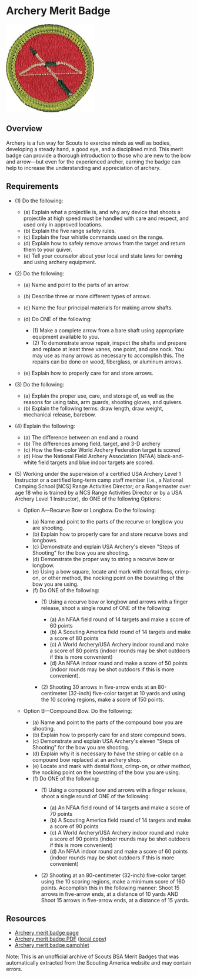 

# Archery Merit Badge

![Archery Merit Badge](images/archery-merit-badge.jpg)

## Overview



Archery is a fun way for Scouts to exercise minds as well as bodies, developing a steady hand, a good eye, and a disciplined mind. This merit badge can provide a thorough introduction to those who are new to the bow and arrow—but even for the experienced archer, earning the badge can help to increase the understanding and appreciation of archery.

## Requirements

* (1) Do the following:
    * (a) Explain what a projectile is, and why any device that shoots a projectile at high speed must be handled with care and respect, and used only in approved locations.
    * (b) Explain the five range safety rules.
    * (c) Explain the four whistle commands used on the range.
    * (d) Explain how to safely remove arrows from the target and return them to your quiver.
    * (e) Tell your counselor about your local and state laws for owning and using archery equipment.


* (2) Do the following:
    * (a) Name and point to the parts of an arrow.
    * (b) Describe three or more different types of arrows.
    * (c) Name the four principal materials for making arrow shafts.
    * (d) Do ONE of the following:
        * (1) Make a complete arrow from a bare shaft using appropriate equipment available to you.
        * (2) To demonstrate arrow repair, inspect the shafts and prepare and replace at least three vanes, one point, and one nock. You may use as many arrows as necessary to accomplish this. The repairs can be done on wood, fiberglass, or aluminum arrows.


    * (e) Explain how to properly care for and store arrows.


* (3) Do the following:
    * (a) Explain the proper use, care, and storage of, as well as the reasons for using tabs, arm guards, shooting gloves, and quivers.
    * (b) Explain the following terms: draw length, draw weight, mechanical release, barebow.


* (4) Explain the following:
    * (a) The difference between an end and a round
    * (b) The differences among field, target, and 3-D archery
    * (c) How the five-color World Archery Federation target is scored
    * (d) How the National Field Archery Association (NFAA) black-and-white field targets and blue indoor targets are scored.


* (5) Working under the supervision of a certified USA Archery Level 1 Instructor or a certified long-term camp staff member (i.e., a National Camping School [NCS] Range Activities Director; or a Rangemaster over age 18 who is trained by a NCS Range Activities Director or by a USA Archery Level 1 Instructor), do ONE of the following Options:
    * Option A—Recurve Bow or Longbow. Do the following:
        * (a) Name and point to the parts of the recurve or longbow you are shooting.
        * (b) Explain how to properly care for and store recurve bows and longbows.
        * (c) Demonstrate and explain USA Archery's eleven "Steps of Shooting" for the bow you are shooting.
        * (d) Demonstrate the proper way to string a recurve bow or longbow.
        * (e) Using a bow square, locate and mark with dental floss, crimp-on, or other method, the nocking point on the bowstring of the bow you are using.
        * (f) Do ONE of the following:
            * (1) Using a recurve bow or longbow and arrows with a finger release, shoot a single round of ONE of the following:
                * (a) An NFAA field round of 14 targets and make a score of 60 points
                * (b) A Scouting America field round of 14 targets and make a score of 80 points
                * (c) A World Archery/USA Archery indoor round and make a score of 80 points (indoor rounds may be shot outdoors if this is more convenient)
                * (d) An NFAA indoor round and make a score of 50 points (indoor rounds may be shot outdoors if this is more convenient).


            * (2) Shooting 30 arrows in five-arrow ends at an 80-centimeter (32-inch) five-color target at 10 yards and using the 10 scoring regions, make a score of 150 points.




    * Option B—Compound Bow. Do the following:
        * (a) Name and point to the parts of the compound bow you are shooting.
        * (b) Explain how to properly care for and store compound bows.
        * (c) Demonstrate and explain USA Archery's eleven "Steps of Shooting" for the bow you are shooting.
        * (d) Explain why it is necessary to have the string or cable on a compound bow replaced at an archery shop.
        * (e) Locate and mark with dental floss, crimp-on, or other method, the nocking point on the bowstring of the bow you are using.
        * (f) Do ONE of the following:
            * (1) Using a compound bow and arrows with a finger release, shoot a single round of ONE of the following:
                * (a) An NFAA field round of 14 targets and make a score of 70 points
                * (b) A Scouting America field round of 14 targets and make a score of 90 points
                * (c) A World Archery/USA Archery indoor round and make a score of 90 points (indoor rounds may be shot outdoors if this is more convenient)
                * (d) An NFAA indoor round and make a score of 60 points (indoor rounds may be shot outdoors if this is more convenient)


            * (2) Shooting at an 80-centimeter (32-inch) five-color target using the 10 scoring regions, make a minimum score of 160 points. Accomplish this in the following manner:  Shoot 15 arrows in five-arrow ends, at a distance of 10 yards  AND  Shoot 15 arrows in five-arrow ends, at a distance of 15 yards.








## Resources

- [Archery merit badge page](https://www.scouting.org/merit-badges/archery/)
- [Archery merit badge PDF](https://filestore.scouting.org/filestore/Merit_Badge_ReqandRes/Pamphlets/Archery_2025.pdf) ([local copy](files/archery-merit-badge.pdf))
- [Archery merit badge pamphlet](https://www.scoutshop.org/search/?q=Archery+Merit+Badge+Pamphlet)

Note: This is an unofficial archive of Scouts BSA Merit Badges that was automatically extracted from the Scouting America website and may contain errors.